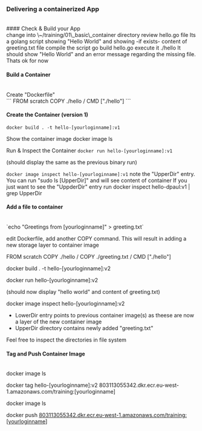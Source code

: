 ### Delivering a containerized App
<br>
#### Check & Build your App
<br>
change into \~/training/01\_basic\_container directory
review hello.go file
Its a golang script showing "Hello World" and showing -if exists- content of greeting.txt file
compile the script
go build hello.go
execute it
./hello
It should show "Hello World" and an error message regarding the missing file. Thats ok for now

#### Build a Container
<br>
Create "Dockerfile"
<br>
```
FROM scratch
COPY ./hello /
CMD ["./hello"]
```

#### Create the Container (version 1)

`docker build . -t hello-[yourloginname]:v1`

Show the container image
docker image ls

Run & Inspect the Container
`docker run hello-[yourloginname]:v1`

(should display the same as the previous binary run)

`docker image inspect hello-[yourloginname]:v1`
note the "UpperDir" entry. You can run "sudo ls [UpperDir]" and will see content of container
If you just want to see the "UppderDir" entry run docker inspect hello\-dpaul:v1 \| grep UpperDir
<br>
#### Add a file to container
<br>
`echo "Greetings from [yourloginname]" > greeting.txt`

edit Dockerfile, add another COPY command. This will result in adding a new storage layer to container image

FROM scratch
COPY ./hello /
COPY ./greeting.txt /
CMD ["./hello"]

docker build . -t hello-[yourloginname]:v2

docker run hello-[yourloginname]:v2

(should now display "hello world" and content of greeting.txt)

docker image inspect hello-[yourloginname]:v2
<br>
* LowerDir entry points to previous container image(s) as theese are now a layer of the new container image
* UpperDir directory contains newly added "greeting.txt"

Feel free to inspect the directories in file system
<br>
#### Tag and Push Container Image
<br>
docker image ls

docker tag hello-[yourloginname]:v2 803113055342.dkr.ecr.eu-west-1.amazonaws.com/training:[yourloginname]

docker image ls

docker push [803113055342.dkr.ecr.eu-west-1.amazonaws.com/training:\[yourloginname](http://803113055342.dkr.ecr.eu-west-1.amazonaws.com/training:%5Byourloginname)]

<br>
<br>
